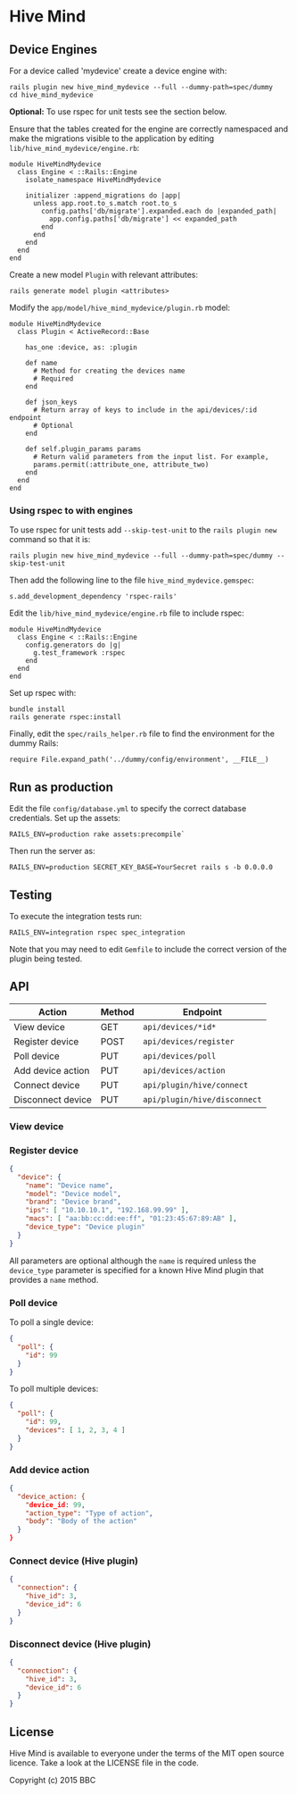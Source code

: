 # Hive Mind

## Device Engines

For a device called 'mydevice' create a device engine with:

```
rails plugin new hive_mind_mydevice --full --dummy-path=spec/dummy
cd hive_mind_mydevice
```

**Optional:** To use rspec for unit tests see the section below.

Ensure that the tables created for the engine are correctly namespaced
and make the migrations visible to the application by
editing `lib/hive_mind_mydevice/engine.rb`:

```
module HiveMindMydevice
  class Engine < ::Rails::Engine
    isolate_namespace HiveMindMydevice

    initializer :append_migrations do |app|
      unless app.root.to_s.match root.to_s
        config.paths['db/migrate'].expanded.each do |expanded_path|
          app.config.paths['db/migrate'] << expanded_path
        end
      end
    end
  end
end
```

Create a new model `Plugin` with relevant attributes:

```
rails generate model plugin <attributes>
```

Modify the `app/model/hive_mind_mydevice/plugin.rb` model:

```
module HiveMindMydevice
  class Plugin < ActiveRecord::Base

    has_one :device, as: :plugin

    def name
      # Method for creating the devices name
      # Required
    end

    def json_keys
      # Return array of keys to include in the api/devices/:id endpoint
      # Optional
    end

    def self.plugin_params params
      # Return valid parameters from the input list. For example,
      params.permit(:attribute_one, attribute_two)
    end
  end
end
```

### Using rspec to with engines

To use rspec for unit tests add `--skip-test-unit` to the
`rails plugin new` command so that it is:

```
rails plugin new hive_mind_mydevice --full --dummy-path=spec/dummy --skip-test-unit
```

Then add the following line to the file `hive_mind_mydevice.gemspec`:

```
s.add_development_dependency 'rspec-rails'
```

Edit the `lib/hive_mind_mydevice/engine.rb` file to include rspec:

```
module HiveMindMydevice
  class Engine < ::Rails::Engine
    config.generators do |g|
      g.test_framework :rspec
    end
  end
end
```

Set up rspec with:

```
bundle install
rails generate rspec:install
```

Finally, edit the `spec/rails_helper.rb` file to find the environment for the
dummy Rails:

```
require File.expand_path('../dummy/config/environment', __FILE__)
```

## Run as production

Edit the file `config/database.yml` to specify the correct database
credentials. Set up the assets:

```
RAILS_ENV=production rake assets:precompile`
```

Then run the server as:

```
RAILS_ENV=production SECRET_KEY_BASE=YourSecret rails s -b 0.0.0.0
```

## Testing

To execute the integration tests run:

```
RAILS_ENV=integration rspec spec_integration
```

Note that you may need to edit `Gemfile` to include the correct version of the
plugin being tested.

## API

Action | Method | Endpoint
-------|--------|---------
View device | GET | `api/devices/*id*`
Register device | POST | `api/devices/register`
Poll device | PUT | `api/devices/poll`
Add device action | PUT | `api/devices/action`
Connect device | PUT | `api/plugin/hive/connect`
Disconnect device | PUT | `api/plugin/hive/disconnect`

### View device

### Register device

```json
{
  "device": {
    "name": "Device name",
    "model": "Device model",
    "brand": "Device brand",
    "ips": [ "10.10.10.1", "192.168.99.99" ],
    "macs": [ "aa:bb:cc:dd:ee:ff", "01:23:45:67:89:AB" ],
    "device_type": "Device plugin"
  }
}
```

All parameters are optional although the `name` is required unless the
`device_type` parameter is specified for a known Hive Mind plugin that
provides a `name` method.

### Poll device

To poll a single device:

```json
{
  "poll": {
    "id": 99
  }
}
```

To poll multiple devices:

```json
{
  "poll": {
    "id": 99,
    "devices": [ 1, 2, 3, 4 ]
  }
}
```

### Add device action

```json
{
  "device_action: {
    "device_id: 99,
    "action_type": "Type of action",
    "body": "Body of the action"
  }
}
```

### Connect device (Hive plugin)

```json
{
  "connection": {
    "hive_id": 3,
    "device_id": 6
  }
}
```

### Disconnect device (Hive plugin)

```json
{
  "connection": {
    "hive_id": 3,
    "device_id": 6
  }
}
```

## License

Hive Mind is available to everyone under the terms of the MIT open source licence.
Take a look at the LICENSE file in the code.

Copyright (c) 2015 BBC
